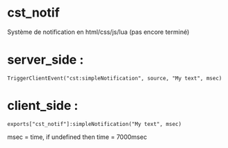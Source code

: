 # cst_notif
Système de notification en html/css/js/lua
(pas encore terminé)

# server_side :
```
TriggerClientEvent("cst:simpleNotification", source, "My text", msec)
```

# client_side :
```
exports["cst_notif"]:simpleNotification("My text", msec)
```

msec = time, if undefined then time = 7000msec